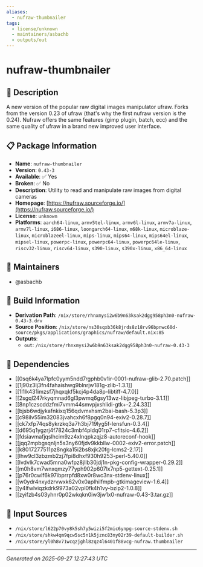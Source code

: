 ```yaml
---
aliases:
  - nufraw-thumbnailer
tags:
  - license/unknown
  - maintainers/asbachb
  - outputs/out
---
```


# nufraw-thumbnailer

## 📝 Description

A new version of the popular raw digital images manipulator ufraw.
Forks from the version 0.23 of ufraw (that's why the first nufraw version is the 0.24).
Nufraw offers the same features (gimp plugin, batch, ecc) and the same quality of
ufraw in a brand new improved user interface.


## 📋 Package Information

- **Name**: `nufraw-thumbnailer`
- **Version**: `0.43-3`
- **Available**: ✅ Yes
- **Broken**: ✅ No
- **Description**: Utility to read and manipulate raw images from digital cameras
- **Homepage**: [https://nufraw.sourceforge.io/](https://nufraw.sourceforge.io/)
- **License**: `unknown`
- **Platforms**: `aarch64-linux`, `armv5tel-linux`, `armv6l-linux`, `armv7a-linux`, `armv7l-linux`, `i686-linux`, `loongarch64-linux`, `m68k-linux`, `microblaze-linux`, `microblazeel-linux`, `mips-linux`, `mips64-linux`, `mips64el-linux`, `mipsel-linux`, `powerpc-linux`, `powerpc64-linux`, `powerpc64le-linux`, `riscv32-linux`, `riscv64-linux`, `s390-linux`, `s390x-linux`, `x86_64-linux`
## 👥 Maintainers

- @asbachb


## 🔧 Build Information

- **Derivation Path**: `/nix/store/rhnxmysi2w6b9n63ksak2dgg958ph3n0-nufraw-0.43-3.drv`
- **Source Position**: `/nix/store/ns30sqxb36k8jrds8z18rv96bpnwc60d-source/pkgs/applications/graphics/nufraw/default.nix:85`
- **Outputs**:
  - `out`:  `/nix/store/rhnxmysi2w6b9n63ksak2dgg958ph3n0-nufraw-0.43-3`

## 🔗 Dependencies

- [[0sq6k4ya7lpfc0yym5ndd7rgphb0v1ir-0001-nufraw-glib-2.70.patch]]
- [[1j90z3lj3fn4fahaishwg9blnrjw181g-zlib-1.3.1]]
- [[1l1lk431imzsf7jhqxqkf5kcj4p4da8p-libtiff-4.7.0]]
- [[2sgql247rkyqmnad6gl3pwmq6gsy13wz-libjpeg-turbo-3.1.1]]
- [[8np1czscddzfmi7vmm44smvpjxshlidi-gtk+-2.24.33]]
- [[bjsb6wdjykafnkixq156qdvmxhsm2bai-bash-5.3p3]]
- [[c98ilv55im32083jvahcxh6f8pgq0n94-exiv2-0.28.7]]
- [[ck7xfp74qs8ykrzkq3a7h3bj719lyg5f-lensfun-0.3.4]]
- [[d695q1ygzrj4f7824c3mbf4pldq01rp7-cfitsio-4.6.2]]
- [[fdsiavmafjqslhcim9zz4xlnqpkzqjz8-autoreconf-hook]]
- [[jqq2mpbgsqnljn5s3ny60fjdv9kkbllw-0002-exiv2-error.patch]]
- [[k8017277511pz8ngka15i2bs8xjk20fg-lcms2-2.17]]
- [[lhw9cl3zbzmb2zj7fpi8dhxf930h9253-perl-5.40.0]]
- [[lvdvlk7cwad5mna0wfpz8jllb30jdj1n-pkg-config-wrapper-0.29.2]]
- [[m0h8vm7wnxqmzy77yph902p607lx7np5-gettext-0.25.1]]
- [[p76r0cwlf6k97ibprrpfd8xw0r8wc3nx-stdenv-linux]]
- [[w0ydr4nxydzrvwxk62v0x0aplhilfmpb-gtkimageview-1.6.4]]
- [[y4lfwlviqzkdrk9973a02vpl0fk4h1vy-bzip2-1.0.8]]
- [[zyifzb4s03yhnr0p02wkqkn0iw3jw1x0-nufraw-0.43-3.tar.gz]]

## 📁 Input Sources

- `/nix/store/l622p70vy8k5sh7y5wizi5f2mic6ynpg-source-stdenv.sh`
- `/nix/store/shkw4qm9qcw5sc5n1k5jznc83ny02r39-default-builder.sh`
- `/nix/store/yl0h8v71wcqzjghl8zqz4l6401f88vcg-nufraw.thumbnailer`

---
*Generated on 2025-09-27 12:27:43 UTC*
